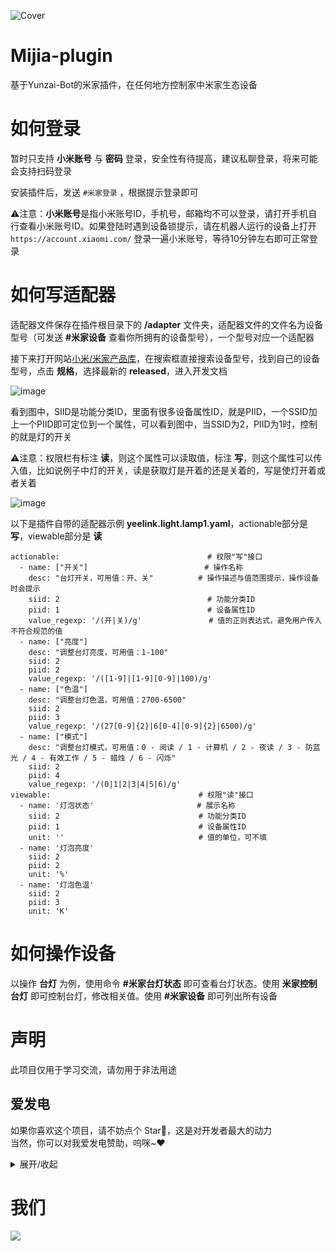 
![Cover](https://github.com/CikeyQi/mijia-plugin/assets/61369914/05df02b0-dbe4-40b9-ae73-14b12a94ec9d)

# Mijia-plugin

基于Yunzai-Bot的米家插件，在任何地方控制家中米家生态设备

# 如何登录

暂时只支持 **小米账号** 与 **密码** 登录，安全性有待提高，建议私聊登录，将来可能会支持扫码登录

安装插件后，发送 `#米家登录` ，根据提示登录即可

⚠️注意：**小米账号**是指小米账号ID，手机号，邮箱均不可以登录，请打开手机自行查看小米账号ID。如果登陆时遇到设备锁提示，请在机器人运行的设备上打开 `https://account.xiaomi.com/` 登录一遍小米账号，等待10分钟左右即可正常登录

# 如何写适配器

适配器文件保存在插件根目录下的 **/adapter** 文件夹，适配器文件的文件名为设备型号（可发送 **#米家设备** 查看你所拥有的设备型号），一个型号对应一个适配器

接下来打开网站[小米/米家产品库](https://home.miot-spec.com/)，在搜索框直接搜索设备型号，找到自己的设备型号，点击 **规格**，选择最新的 **released**，进入开发文档

![image](https://github.com/CikeyQi/mijia-plugin/assets/61369914/c2dc380b-35a4-4017-b283-107497ec6d2c)

看到图中，SIID是功能分类ID，里面有很多设备属性ID，就是PIID，一个SSID加上一个PIID即可定位到一个属性，可以看到图中，当SSID为2，PIID为1时，控制的就是灯的开关

⚠️注意：权限栏有标注 **读**，则这个属性可以读取值，标注 **写**，则这个属性可以传入值，比如说例子中灯的开关，读是获取灯是开着的还是关着的，写是使灯开着或者关着

![image](https://github.com/CikeyQi/mijia-plugin/assets/61369914/dcac30f1-1829-4267-8bc3-4492440826b8)

以下是插件自带的适配器示例 **yeelink.light.lamp1.yaml**，actionable部分是 **写**，viewable部分是 **读**

```
actionable:                                 # 权限"写"接口
  - name: ["开关"]                          # 操作名称
    desc: "台灯开关，可用值：开、关"          # 操作描述与值范围提示，操作设备时会提示
    siid: 2                                 # 功能分类ID
    piid: 1                                 # 设备属性ID
    value_regexp: '/(开|关)/g'               # 值的正则表达式，避免用户传入不符合规范的值
  - name: ["亮度"]
    desc: "调整台灯亮度，可用值：1-100"
    siid: 2
    piid: 2
    value_regexp: '/([1-9]|[1-9][0-9]|100)/g'
  - name: ["色温"]
    desc: "调整台灯色温，可用值：2700-6500"
    siid: 2
    piid: 3
    value_regexp: '/(27[0-9]{2}|6[0-4][0-9]{2}|6500)/g'
  - name: ["模式"]
    desc: "调整台灯模式，可用值：0 - 阅读 / 1 - 计算机 / 2 - 夜读 / 3 - 防蓝光 / 4 - 有效工作 / 5 - 蜡烛 / 6 - 闪烁"
    siid: 2
    piid: 4
    value_regexp: '/(0|1|2|3|4|5|6)/g'
viewable:                                 # 权限"读"接口
  - name: '灯泡状态'                       # 展示名称
    siid: 2                               # 功能分类ID
    piid: 1                               # 设备属性ID
    unit: ''                              # 值的单位，可不填
  - name: '灯泡亮度'
    siid: 2
    piid: 2
    unit: '%'
  - name: '灯泡色温'
    siid: 2
    piid: 3
    unit: 'K'
```
# 如何操作设备

以操作 **台灯** 为例，使用命令 **#米家台灯状态** 即可查看台灯状态。使用 **米家控制台灯** 即可控制台灯，修改相关值。使用 **#米家设备** 即可列出所有设备

# 声明

此项目仅用于学习交流，请勿用于非法用途

## 爱发电

如果你喜欢这个项目，请不妨点个 Star🌟，这是对开发者最大的动力  
当然，你可以对我爱发电赞助，呜咪~❤️

<details>
<summary>展开/收起</summary>

<p>
  </a>
    <img src="https://github.com/CikeyQi/mijia-plugin/assets/61369914/cadeabc6-2d4c-4312-84c9-8e8beeca174c">
  </a>
</p>

</details>

# 我们

<a href="https://github.com/CikeyQi/mijia-plugin/graphs/contributors">
  <img src="https://contrib.rocks/image?repo=CikeyQi/mijia-plugin" />
</a>
